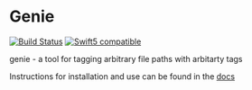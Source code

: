 # Genie

[![Build Status](https://travis-ci.com/zachwick/genie.svg?branch=master)](https://travis-ci.com/zachwick/genie) [![Swift5 compatible](https://img.shields.io/badge/swift-5-orange.svg?style=flat)](https://developer.apple.com/swift/)

genie - a tool for tagging arbitrary file paths with arbitarty tags

Instructions for installation and use can be found in the [docs](https://zachwick.github.io/genie/)
